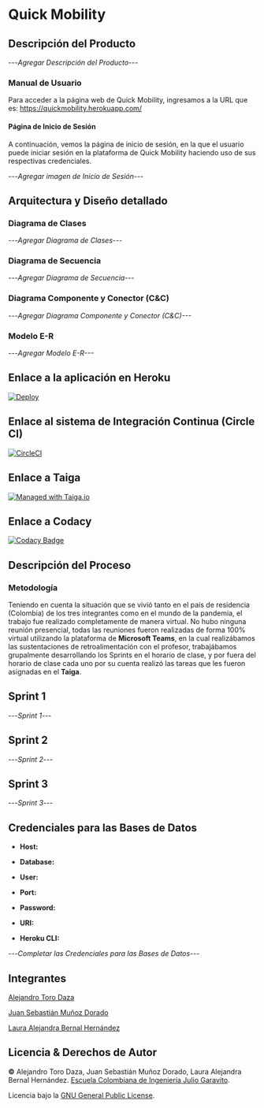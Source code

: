 # Quick Mobility

## Descripción del Producto

---*Agregar Descripción del Producto---*

### Manual de Usuario

Para acceder a la página web de Quick Mobility, ingresamos a la URL que es:    https://quickmobility.herokuapp.com/

#### Página de Inicio de Sesión

A continuación, vemos la página de inicio de sesión, en la que el usuario puede iniciar sesión en la plataforma de Quick Mobility haciendo uso de sus respectivas credenciales.

---*Agregar imagen de Inicio de Sesión*---

## Arquitectura y Diseño detallado

### Diagrama de Clases

---*Agregar Diagrama de Clases---*

### Diagrama de Secuencia

---*Agregar Diagrama de Secuencia---*

### Diagrama Componente y Conector (C&C)

---*Agregar Diagrama Componente y Conector (C&C)---*

### Modelo E-R

---*Agregar Modelo E-R---*

## Enlace a la aplicación en Heroku

[![Deploy](https://www.herokucdn.com/deploy/button.svg)](https://quickmobility.herokuapp.com/)

## Enlace al sistema de Integración Continua (Circle CI)

[![CircleCI](https://circleci.com/gh/circleci/circleci-docs.svg?style=svg)](https://app.circleci.com/pipelines/github/2021-1-PROYARSW-TOROCURRAMBERO/Proyecto)

## Enlace a Taiga

[![Managed with Taiga.io](https://img.shields.io/badge/managed%20with-TAIGA.io-709f14.svg)](https://tree.taiga.io/project/skullzo-2021-1-proyarsw-torocurrambero/timeline "Managed with Taiga.io")

## Enlace a Codacy
	
[![Codacy Badge](https://app.codacy.com/project/badge/Grade/345169c7075b441fa4ddc246a6a71c9b)](https://www.codacy.com/gh/2021-1-PROYARSW-TOROCURRAMBERO/Proyecto/dashboard?utm_source=github.com&amp;utm_medium=referral&amp;utm_content=2021-1-PROYARSW-TOROCURRAMBERO/Proyecto&amp;utm_campaign=Badge_Grade)

## Descripción del Proceso

### Metodología

Teniendo en cuenta la situación que se vivió tanto en el país de residencia (Colombia) de los tres integrantes como en el mundo de la pandemia, el trabajo fue realizado completamente de manera virtual. No hubo ninguna reunión presencial, todas las reuniones fueron realizadas de forma 100% virtual utilizando la plataforma de **Microsoft Teams**, en la cual realizábamos las sustentaciones de retroalimentación con el profesor, trabajábamos grupalmente desarrollando los Sprints en el horario de clase, y por fuera del horario de clase cada uno por su cuenta realizó las tareas que les fueron asignadas en el **Taiga**.

## Sprint 1

---*Sprint 1*---

## Sprint 2

---*Sprint 2*---

## Sprint 3

---*Sprint 3*---

## Credenciales para las Bases de Datos

* **Host:** 

* **Database:** 

* **User:** 

* **Port:** 

* **Password:** 

* **URI:** 

* **Heroku CLI:** 

---*Completar las Credenciales para las Bases de Datos*---

## Integrantes
[Alejandro Toro Daza](https://github.com/Skullzo)

[Juan Sebastián Muñoz Dorado](https://github.com/JuanMunozD)

[Laura Alejandra Bernal Hernández](https://github.com/lale1507)
## Licencia & Derechos de Autor
**©** Alejandro Toro Daza, Juan Sebastián Muñoz Dorado, Laura Alejandra Bernal Hernández. [Escuela Colombiana de Ingeniería Julio Garavito](https://www.escuelaing.edu.co/es/).
      
Licencia bajo la [GNU General Public License](https://github.com/2021-1-PROYARSW-TOROCURRAMBERO/Proyecto/blob/main/LICENSE).

